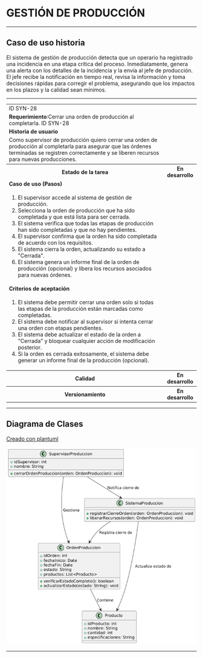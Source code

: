 # GESTIÓN DE PRODUCCIÓN

------

## Caso de uso historia 
El sistema de gestión de producción detecta que un operario ha registrado una incidencia en una etapa crítica del proceso. Inmediatamente, genera una alerta con los detalles de la incidencia y la envía al jefe de producción. El jefe recibe la notificación en tiempo real, revisa la información y toma decisiones rápidas para corregir el problema, asegurando que los impactos en los plazos y la calidad sean mínimos.

---

<table id="customers">
  <tr class="idtext principal">
    <td>ID SYN-28</td>
  </tr>
  <tr class="single text">
    <td><strong>Requerimiento</strong>:Cerrar una orden de producción al completarla. ID SYN-28</td>
  </tr>
  <tr class="single gray">
    <td><strong>Historia de usuario</strong></td>
  </tr>
  <tr class="single text">
    <td>Como supervisor de producción quiero cerrar una orden de producción al completarla para asegurar que las órdenes terminadas se registren correctamente y se liberen recursos para nuevas producciones.
</td>
  </tr>
  <tr class="duo">
    <th class="gray"><strong>Estado de la tarea</strong></th>
    <th>En desarrollo</th>
  </tr>
  <tr class="single gray">
    <td><strong>Caso de uso (Pasos)</strong></td>
  </tr>
  <tr class="single text">
    <td>
        <ol>
             <li>El supervisor accede al sistema de gestión de producción.</li>
              <li>Selecciona la orden de producción que ha sido completada y que está lista para ser cerrada.</li>
              <li>El sistema verifica que todas las etapas de producción han sido completadas y que no hay pendientes.</li>
              <li>El supervisor confirma que la orden ha sido completada de acuerdo con los requisitos.</li>
              <li>El sistema cierra la orden, actualizando su estado a "Cerrada".</li>
              <li>El sistema genera un informe final de la orden de producción (opcional) y libera los recursos asociados para nuevas órdenes.</li>
        </ol>
    </td>
  </tr>
  <tr class="single gray">
    <td><strong>Criterios de aceptación</strong></td>
  </tr>
  <tr class="single text">
    <td>
        <ol>
              <li>El sistema debe permitir cerrar una orden solo si todas las etapas de la producción están marcadas como completadas.</li>
              <li>El sistema debe notificar al supervisor si intenta cerrar una orden con etapas pendientes.</li>
              <li>El sistema debe actualizar el estado de la orden a "Cerrada" y bloquear cualquier acción de modificación posterior.</li>
              <li>Si la orden es cerrada exitosamente, el sistema debe generar un informe final de la producción (opcional).</li>
            </ol>
 <tr class="duo">
    <th class="gray"><strong>Calidad</strong></th>
    <th>En desarrollo</th>
  </tr>
  <tr class="duo">
    <th class="gray"><strong>Versionamiento</strong></th>
    <th>En desarrollo</th>
  </tr>
</table>

---
## Diagrama de Clases
[Creado con plantuml](https://plantuml.com/es/)

![Image title](./assets/images/syn-30.png)

---